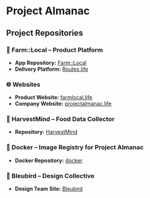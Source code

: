 # Project Almanac

## Project Repositories

### 🌾 Farm::Local – Product Platform
- **App Repository:** [Farm::Local](https://github.com/ProjectAlmanac-dev/farm-local-app)
- **Delivery Platform:** [Routes.life](https://github.com/ProjectAlmanac-dev/Routes.life)

### 🌐 Websites
- **Product Website:** [farmlocal.life](https://github.com/ProjectAlmanac-dev/farm-local-web)
- **Company Website:** [projectalmanac.life](https://github.com/ProjectAlmanac-dev/CompanyWeb)

### 🧠 HarvestMind – Food Data Collector
- **Repository:** [HarvestMind](https://github.com/ProjectAlmanac-dev/HarvestMind)

### 🐳 Docker – Image Registry for Project Almanac
- **Docker Repository:** [docker](https://github.com/ProjectAlmanac-dev/docker)

### 🎨 Bleubird – Design Collective
- **Design Team Site:** [Bleubird](https://github.com/ProjectAlmanac-dev/bleubird)
